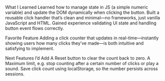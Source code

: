 What I Learned
Learned how to manage state in JS (a simple numeric variable) and update the DOM dynamically when clicking the button. 
Built a reusable click handler that’s clean and minimal—no frameworks, just vanilla JavaScript and HTML. 
Gained experience validating UI state and handling button event flows correctly.

 Favorite Feature
Adding a click counter that updates in real-time—instantly showing users how many clicks they’ve made—is both intuitive and satisfying to implement.

 Next Features I’d Add
A Reset button to clear the count back to zero.
A Maximum limit, e.g. stop counting after a certain number of clicks or play a sound.
Save click count using localStorage, so the number persists across sessions.




